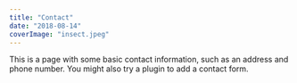 ```yaml
---
title: "Contact"
date: "2018-08-14"
coverImage: "insect.jpeg"
---
```


This is a page with some basic contact information, such as an address and phone number. You might also try a plugin to add a contact form.
